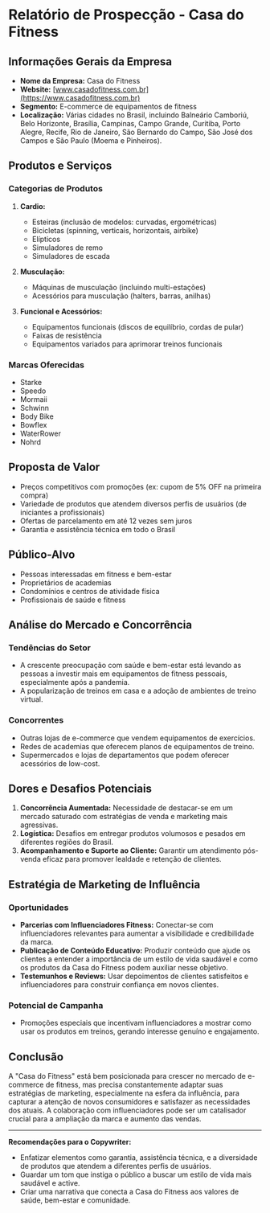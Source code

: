 # Relatório de Prospecção - Casa do Fitness

## Informações Gerais da Empresa

- **Nome da Empresa:** Casa do Fitness
- **Website:** [www.casadofitness.com.br](https://www.casadofitness.com.br)
- **Segmento:** E-commerce de equipamentos de fitness
- **Localização:** Várias cidades no Brasil, incluindo Balneário Camboriú, Belo Horizonte, Brasília, Campinas, Campo Grande, Curitiba, Porto Alegre, Recife, Rio de Janeiro, São Bernardo do Campo, São José dos Campos e São Paulo (Moema e Pinheiros).

## Produtos e Serviços

### Categorias de Produtos

1. **Cardio:**
   - Esteiras (inclusão de modelos: curvadas, ergométricas)
   - Bicicletas (spinning, verticais, horizontais, airbike)
   - Elípticos
   - Simuladores de remo
   - Simuladores de escada

2. **Musculação:**
   - Máquinas de musculação (incluindo multi-estações)
   - Acessórios para musculação (halters, barras, anilhas)

3. **Funcional e Acessórios:**
   - Equipamentos funcionais (discos de equilíbrio, cordas de pular)
   - Faixas de resistência
   - Equipamentos variados para aprimorar treinos funcionais

### Marcas Oferecidas
- Starke
- Speedo
- Mormaii
- Schwinn
- Body Bike
- Bowflex
- WaterRower
- Nohrd

## Proposta de Valor

- Preços competitivos com promoções (ex: cupom de 5% OFF na primeira compra)
- Variedade de produtos que atendem diversos perfis de usuários (de iniciantes a profissionais)
- Ofertas de parcelamento em até 12 vezes sem juros
- Garantia e assistência técnica em todo o Brasil

## Público-Alvo

- Pessoas interessadas em fitness e bem-estar
- Proprietários de academias
- Condomínios e centros de atividade física
- Profissionais de saúde e fitness 

## Análise do Mercado e Concorrência

### Tendências do Setor
- A crescente preocupação com saúde e bem-estar está levando as pessoas a investir mais em equipamentos de fitness pessoais, especialmente após a pandemia.
- A popularização de treinos em casa e a adoção de ambientes de treino virtual.

### Concorrentes
- Outras lojas de e-commerce que vendem equipamentos de exercícios.
- Redes de academias que oferecem planos de equipamentos de treino.
- Supermercados e lojas de departamentos que podem oferecer acessórios de low-cost.

## Dores e Desafios Potenciais

1. **Concorrência Aumentada:** Necessidade de destacar-se em um mercado saturado com estratégias de venda e marketing mais agressivas.
2. **Logística:** Desafios em entregar produtos volumosos e pesados em diferentes regiões do Brasil.
3. **Acompanhamento e Suporte ao Cliente:** Garantir um atendimento pós-venda eficaz para promover lealdade e retenção de clientes.

## Estratégia de Marketing de Influência

### Oportunidades
- **Parcerias com Influenciadores Fitness:** Conectar-se com influenciadores relevantes para aumentar a visibilidade e credibilidade da marca.
- **Publicação de Conteúdo Educativo:** Produzir conteúdo que ajude os clientes a entender a importância de um estilo de vida saudável e como os produtos da Casa do Fitness podem auxiliar nesse objetivo.
- **Testemunhos e Reviews:** Usar depoimentos de clientes satisfeitos e influenciadores para construir confiança em novos clientes.

### Potencial de Campanha
- Promoções especiais que incentivam influenciadores a mostrar como usar os produtos em treinos, gerando interesse genuíno e engajamento.

## Conclusão

A "Casa do Fitness" está bem posicionada para crescer no mercado de e-commerce de fitness, mas precisa constantemente adaptar suas estratégias de marketing, especialmente na esfera da influência, para capturar a atenção de novos consumidores e satisfazer as necessidades dos atuais. A colaboração com influenciadores pode ser um catalisador crucial para a ampliação da marca e aumento das vendas. 

---

**Recomendações para o Copywriter:**
- Enfatizar elementos como garantia, assistência técnica, e a diversidade de produtos que atendem a diferentes perfis de usuários.
- Guardar um tom que instiga o público a buscar um estilo de vida mais saudável e active.
- Criar uma narrativa que conecta a Casa do Fitness aos valores de saúde, bem-estar e comunidade.